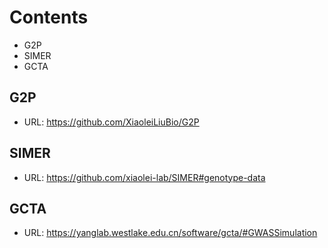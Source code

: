 # Contents
- G2P
- SIMER
- GCTA

## G2P
- URL: https://github.com/XiaoleiLiuBio/G2P
## SIMER
- URL: https://github.com/xiaolei-lab/SIMER#genotype-data
## GCTA
- URL: https://yanglab.westlake.edu.cn/software/gcta/#GWASSimulation
